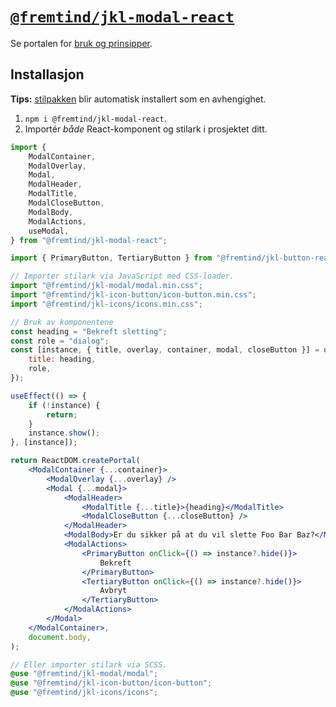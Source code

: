 # [`@fremtind/jkl-modal-react`](https://jokul.fremtind.no/komponenter/modal)

Se portalen for [bruk og prinsipper](https://jokul.fremtind.no/komponenter/modal).

## Installasjon

**Tips:** [stilpakken](../modal/) blir automatisk installert som en avhengighet.

1. `npm i @fremtind/jkl-modal-react`.
2. Importér _både_ React-komponent og stilark i prosjektet ditt.

```jsx
import {
    ModalContainer,
    ModalOverlay,
    Modal,
    ModalHeader,
    ModalTitle,
    ModalCloseButton,
    ModalBody,
    ModalActions,
    useModal,
} from "@fremtind/jkl-modal-react";

import { PrimaryButton, TertiaryButton } from "@fremtind/jkl-button-react";

// Importer stilark via JavaScript med CSS-loader.
import "@fremtind/jkl-modal/modal.min.css";
import "@fremtind/jkl-icon-button/icon-button.min.css";
import "@fremtind/jkl-icons/icons.min.css";

// Bruk av komponentene
const heading = "Bekreft sletting";
const role = "dialog";
const [instance, { title, overlay, container, modal, closeButton }] = useModal({
    title: heading,
    role,
});

useEffect(() => {
    if (!instance) {
        return;
    }
    instance.show();
}, [instance]);

return ReactDOM.createPortal(
    <ModalContainer {...container}>
        <ModalOverlay {...overlay} />
        <Modal {...modal}>
            <ModalHeader>
                <ModalTitle {...title}>{heading}</ModalTitle>
                <ModalCloseButton {...closeButton} />
            </ModalHeader>
            <ModalBody>Er du sikker på at du vil slette Foo Bar Baz?</ModalBody>
            <ModalActions>
                <PrimaryButton onClick={() => instance?.hide()}>
                    Bekreft
                </PrimaryButton>
                <TertiaryButton onClick={() => instance?.hide()}>
                    Avbryt
                </TertiaryButton>
            </ModalActions>
        </Modal>
    </ModalContainer>,
    document.body,
);
```

```scss
// Eller importer stilark via SCSS.
@use "@fremtind/jkl-modal/modal";
@use "@fremtind/jkl-icon-button/icon-button";
@use "@fremtind/jkl-icons/icons";
```
